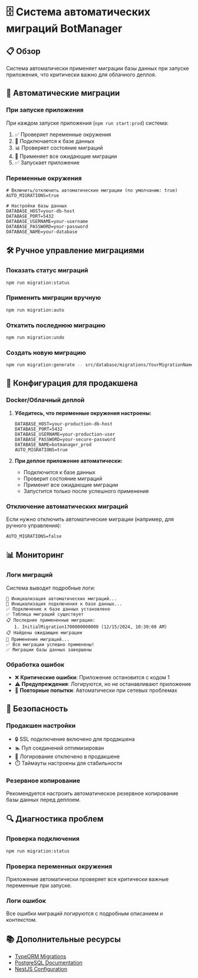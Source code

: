# 🗄️ Система автоматических миграций BotManager

## 📋 Обзор

Система автоматически применяет миграции базы данных при запуске приложения, что критически важно для облачного деплоя.

## 🚀 Автоматические миграции

### При запуске приложения

При каждом запуске приложения (`npm run start:prod`) система:

1. ✅ Проверяет переменные окружения
2. 🔄 Подключается к базе данных
3. 📊 Проверяет состояние миграций
4. 🚀 Применяет все ожидающие миграции
5. ✅ Запускает приложение

### Переменные окружения

```env
# Включить/отключить автоматические миграции (по умолчанию: true)
AUTO_MIGRATIONS=true

# Настройки базы данных
DATABASE_HOST=your-db-host
DATABASE_PORT=5432
DATABASE_USERNAME=your-username
DATABASE_PASSWORD=your-password
DATABASE_NAME=your-database
```

## 🛠️ Ручное управление миграциями

### Показать статус миграций

```bash
npm run migration:status
```

### Применить миграции вручную

```bash
npm run migration:auto
```

### Откатить последнюю миграцию

```bash
npm run migration:undo
```

### Создать новую миграцию

```bash
npm run migration:generate -- src/database/migrations/YourMigrationName
```

## 🔧 Конфигурация для продакшена

### Docker/Облачный деплой

1. **Убедитесь, что переменные окружения настроены:**

   ```env
   DATABASE_HOST=your-production-db-host
   DATABASE_PORT=5432
   DATABASE_USERNAME=your-production-user
   DATABASE_PASSWORD=your-secure-password
   DATABASE_NAME=botmanager_prod
   AUTO_MIGRATIONS=true
   ```

2. **При деплое приложение автоматически:**
   - Подключится к базе данных
   - Проверит состояние миграций
   - Применит все ожидающие миграции
   - Запустится только после успешного применения

### Отключение автоматических миграций

Если нужно отключить автоматические миграции (например, для ручного управления):

```env
AUTO_MIGRATIONS=false
```

## 📊 Мониторинг

### Логи миграций

Система выводит подробные логи:

```
🔄 Инициализация автоматических миграций...
📡 Инициализация подключения к базе данных...
✅ Подключение к базе данных установлено
✅ Таблица миграций существует
📋 Последние примененные миграции:
   1. InitialMigration1700000000000 (12/15/2024, 10:30:00 AM)
📋 Найдены ожидающие миграции
🚀 Применение миграций...
✅ Все миграции успешно применены!
✅ Миграции базы данных завершены
```

### Обработка ошибок

- ❌ **Критические ошибки**: Приложение остановится с кодом 1
- ⚠️ **Предупреждения**: Логируются, но не останавливают приложение
- 🔄 **Повторные попытки**: Автоматически при сетевых проблемах

## 🚨 Безопасность

### Продакшен настройки

- 🔒 SSL подключение включено для продакшена
- 🏊 Пул соединений оптимизирован
- 📝 Логирование отключено в продакшене
- ⏱️ Таймауты настроены для стабильности

### Резервное копирование

Рекомендуется настроить автоматическое резервное копирование базы данных перед деплоем.

## 🔍 Диагностика проблем

### Проверка подключения

```bash
npm run migration:status
```

### Проверка переменных окружения

Приложение автоматически проверяет все критически важные переменные при запуске.

### Логи ошибок

Все ошибки миграций логируются с подробным описанием и контекстом.

## 📚 Дополнительные ресурсы

- [TypeORM Migrations](https://typeorm.io/migrations)
- [PostgreSQL Documentation](https://www.postgresql.org/docs/)
- [NestJS Configuration](https://docs.nestjs.com/techniques/configuration)
